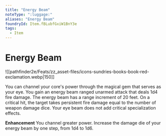 ```yaml
---
title: "Energy Beam"
noteType: ":luggage:"
aliases: "Energy Beam"
foundryId: Item.fBLubfGxiW1BnY3e
tags:
  - Item
---
```


# Energy Beam
![[pathfinder2e/Feats/zz_asset-files/icons-sundries-books-book-red-exclamation.webp|150]]

You can channel your core's power through the magical gem that serves as your eye. You gain an energy beam ranged unarmed attack that deals 1d4 fire damage. The energy beam has a range increment of 20 feet. On a critical hit, the target takes persistent fire damage equal to the number of weapon damage dice. Your eye beam does not add critical specialization effects.

**Enhancement** You channel greater power. Increase the damage die of your energy beam by one step, from 1d4 to 1d6.
